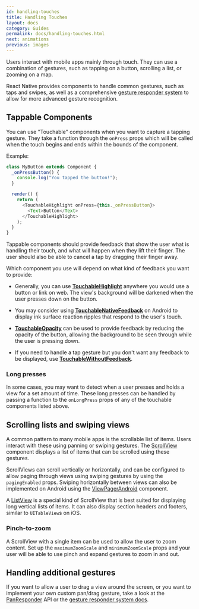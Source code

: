 ```yaml
---
id: handling-touches
title: Handling Touches
layout: docs
category: Guides
permalink: docs/handling-touches.html
next: animations
previous: images
---
```


Users interact with mobile apps mainly through touch. They can use a combination of gestures, such as tapping on a button, scrolling a list, or zooming on a map.

React Native provides components to handle common gestures, such as taps and swipes, as well as a comprehensive [gesture responder system](/react-native/releases/0.31/docs/gesture-responder-system.html) to allow for more advanced gesture recognition.
## Tappable Components

You can use "Touchable" components when you want to capture a tapping gesture. They take a function through the `onPress` props which will be called when the touch begins and ends within the bounds of the component.

Example:

```javascript
class MyButton extends Component {
  _onPressButton() {
    console.log("You tapped the button!");
  }

  render() {
    return (
      <TouchableHighlight onPress={this._onPressButton}>
        <Text>Button</Text>
      </TouchableHighlight>
    );
  }
}
```

Tappable components should provide feedback that show the user what is handling their touch, and what will happen when they lift their finger. The user should also be able to cancel a tap by dragging their finger away.

Which component you use will depend on what kind of feedback you want to provide:

- Generally, you can use [**TouchableHighlight**](/react-native/docs/touchablehighlight.html) anywhere you would use a button or link on web. The view's background will be darkened when the user presses down on the button.

- You may consider using [**TouchableNativeFeedback**](/react-native/docs/touchablenativefeedback.html) on Android to display ink surface reaction ripples that respond to the user's touch.

- [**TouchableOpacity**](/react-native/docs/touchableopacity.html) can be used to provide feedback by reducing the opacity of the button, allowing the background to be seen through while the user is pressing down.

- If you need to handle a tap gesture but you don't want any feedback to be displayed, use [**TouchableWithoutFeedback**](/react-native/docs/touchablewithoutfeedback.html).

### Long presses

In some cases, you may want to detect when a user presses and holds a view for a set amount of time. These long presses can be handled by passing a function to the `onLongPress` props of any of the touchable components listed above.

## Scrolling lists and swiping views

A common pattern to many mobile apps is the scrollable list of items. Users interact with these using panning or swiping gestures. The [ScrollView](/react-native/docs/using-a-scrollview.html) component displays a list of items that can be scrolled using these gestures.

ScrollViews can scroll vertically or horizontally, and can be configured to allow paging through views using swiping gestures by using the `pagingEnabled` props. Swiping horizontally between views can also be implemented on Android using the [ViewPagerAndroid](/react-native/docs/viewpagerandroid.html) component.

A [ListView](/react-native/docs/using-a-listview.html) is a special kind of ScrollView that is best suited for displaying long vertical lists of items. It can also display section headers and footers, similar to `UITableView`s on iOS.

### Pinch-to-zoom

A ScrollView with a single item can be used to allow the user to zoom content. Set up the `maximumZoomScale` and `minimumZoomScale` props and your user will be able to use pinch and expand gestures to zoom in and out.

## Handling additional gestures

If you want to allow a user to drag a view around the screen, or you want to implement your own custom pan/drag gesture, take a look at the [PanResponder](/react-native/docs/panresponder.html) API or the [gesture responder system docs](/react-native/releases/0.31/docs/gesture-responder-system.html).
